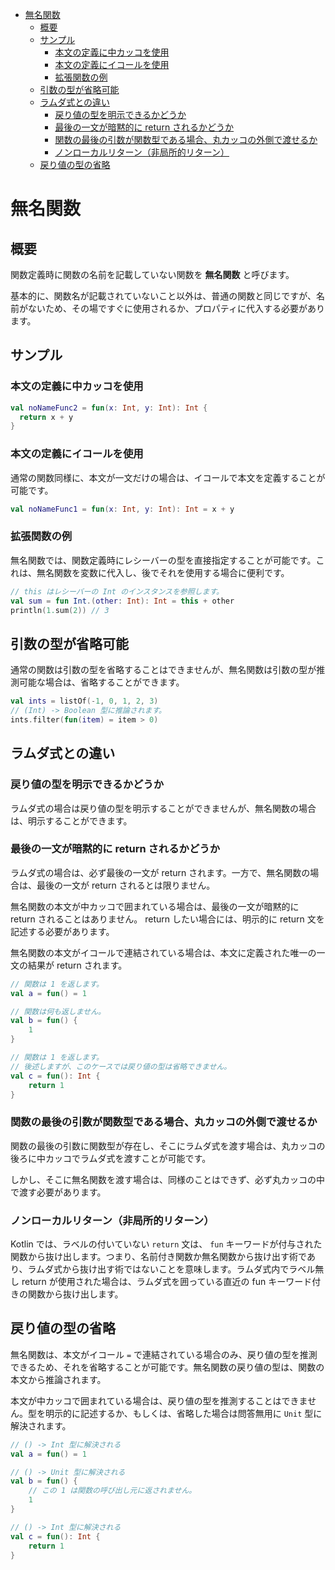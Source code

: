 - [無名関数](#無名関数)
  - [概要](#概要)
  - [サンプル](#サンプル)
    - [本文の定義に中カッコを使用](#本文の定義に中カッコを使用)
    - [本文の定義にイコールを使用](#本文の定義にイコールを使用)
    - [拡張関数の例](#拡張関数の例)
  - [引数の型が省略可能](#引数の型が省略可能)
  - [ラムダ式との違い](#ラムダ式との違い)
    - [戻り値の型を明示できるかどうか](#戻り値の型を明示できるかどうか)
    - [最後の一文が暗黙的に return されるかどうか](#最後の一文が暗黙的に-return-されるかどうか)
    - [関数の最後の引数が関数型である場合、丸カッコの外側で渡せるか](#関数の最後の引数が関数型である場合丸カッコの外側で渡せるか)
    - [ノンローカルリターン（非局所的リターン）](#ノンローカルリターン非局所的リターン)
  - [戻り値の型の省略](#戻り値の型の省略)


# 無名関数

## 概要

関数定義時に関数の名前を記載していない関数を **無名関数** と呼びます。

基本的に、関数名が記載されていないこと以外は、普通の関数と同じですが、名前がないため、その場ですぐに使用されるか、プロパティに代入する必要があります。


## サンプル

### 本文の定義に中カッコを使用

```kotlin
val noNameFunc2 = fun(x: Int, y: Int): Int {
  return x + y
}
```


### 本文の定義にイコールを使用

通常の関数同様に、本文が一文だけの場合は、イコールで本文を定義することが可能です。

```kotlin
val noNameFunc1 = fun(x: Int, y: Int): Int = x + y
```


### 拡張関数の例

無名関数では、関数定義時にレシーバーの型を直接指定することが可能です。これは、無名関数を変数に代入し、後でそれを使用する場合に便利です。

```kotlin
// this はレシーバーの Int のインスタンスを参照します。
val sum = fun Int.(other: Int): Int = this + other
println(1.sum(2)) // 3
```


## 引数の型が省略可能

通常の関数は引数の型を省略することはできませんが、無名関数は引数の型が推測可能な場合は、省略することができます。

```kotlin
val ints = listOf(-1, 0, 1, 2, 3)
// (Int) -> Boolean 型に推論されます。
ints.filter(fun(item) = item > 0)
```


## ラムダ式との違い

### 戻り値の型を明示できるかどうか

ラムダ式の場合は戻り値の型を明示することができませんが、無名関数の場合は、明示することができます。


### 最後の一文が暗黙的に return されるかどうか

ラムダ式の場合は、必ず最後の一文が return されます。一方で、無名関数の場合は、最後の一文が return されるとは限りません。

無名関数の本文が中カッコで囲まれている場合は、最後の一文が暗黙的に return されることはありません。 return したい場合には、明示的に return 文を記述する必要があります。

無名関数の本文がイコールで連結されている場合は、本文に定義された唯一の一文の結果が return されます。

```kotlin
// 関数は 1 を返します。
val a = fun() = 1

// 関数は何も返しません。
val b = fun() {
    1
}

// 関数は 1 を返します。
// 後述しますが、このケースでは戻り値の型は省略できません。
val c = fun(): Int {
    return 1
}
```


### 関数の最後の引数が関数型である場合、丸カッコの外側で渡せるか

関数の最後の引数に関数型が存在し、そこにラムダ式を渡す場合は、丸カッコの後ろに中カッコでラムダ式を渡すことが可能です。

しかし、そこに無名関数を渡す場合は、同様のことはできず、必ず丸カッコの中で渡す必要があります。


### ノンローカルリターン（非局所的リターン）

Kotlin では、ラベルの付いていない `return` 文は、 `fun` キーワードが付与された関数から抜け出します。つまり、名前付き関数か無名関数から抜け出す術であり、ラムダ式から抜け出す術ではないことを意味します。ラムダ式内でラベル無し return が使用された場合は、ラムダ式を囲っている直近の fun キーワード付きの関数から抜け出します。


## 戻り値の型の省略

無名関数は、本文がイコール `=` で連結されている場合のみ、戻り値の型を推測できるため、それを省略することが可能です。無名関数の戻り値の型は、関数の本文から推論されます。

本文が中カッコで囲まれている場合は、戻り値の型を推測することはできません。型を明示的に記述するか、もしくは、省略した場合は問答無用に `Unit` 型に解決されます。

```kotlin
// () -> Int 型に解決される
val a = fun() = 1

// () -> Unit 型に解決される
val b = fun() {
    // この 1 は関数の呼び出し元に返されません。
    1
}

// () -> Int 型に解決される
val c = fun(): Int {
    return 1
}
```









